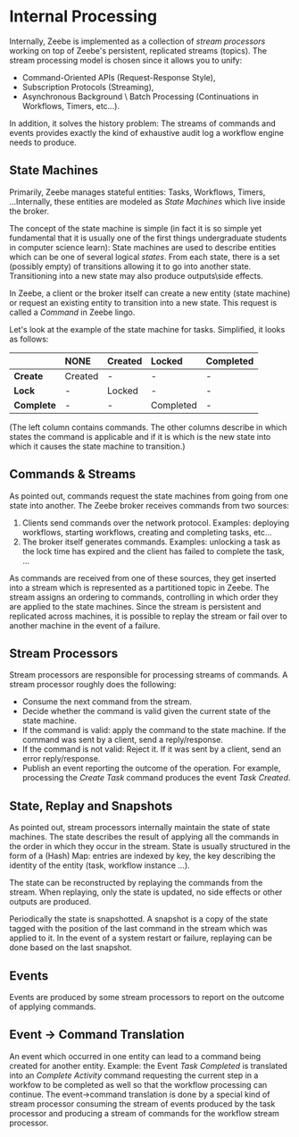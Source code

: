 # Internal Processing

Internally, Zeebe is implemented as a collection of _stream processors_ working on top of Zeebe's persistent, replicated streams \(topics\). The stream processing model is chosen since it allows you to unify:

* Command-Oriented APIs \(Request-Response Style\),
* Subscription Protocols \(Streaming\),
* Asynchronous Background \ Batch Processing  \(Continuations in Workflows, Timers, etc...\).

In addition, it solves the history problem: The streams of commands and events provides exactly the kind of exhaustive audit log a workflow engine needs to produce.

## State Machines

Primarily, Zeebe manages stateful entities: Tasks, Workflows, Timers, ...Internally, these entities are modeled as _State Machines_ which live inside the broker.

The concept of the state machine is simple \(in fact it is so simple yet fundamental that it is usually one of the first things undergraduate students in computer science learn\): State machines are used to describe entities which can be one of several logical _states_. From each state, there is a set \(possibly empty\) of transitions allowing it to go into another state. Transitioning into a new state may also produce outputs\side effects.

In Zeebe, a client or the broker itself can create a new entity \(state machine\) or request an existing entity to transition into a new state. This request is called a _Command_ in Zeebe lingo.

Let's look at the example of the state machine for tasks. Simplified, it looks as follows:

|  | NONE | Created | Locked | Completed |
| :--- | :--- | :--- | :--- | :--- |
| **Create** | Created | - | - | - |
| **Lock** | - | Locked | - | - |
| **Complete** | - | - | Completed | - |

\(The left column contains commands. The other columns describe in which states the command is applicable and if it is which is the new state into which it causes the state machine to transition.\)

## Commands & Streams

As pointed out, commands request the state machines from going from one state into another. The Zeebe broker receives commands from two sources:

1. Clients send commands over the network protocol. Examples: deploying workflows, starting workflows, creating and completing tasks, etc... 
2. The broker itself generates commands. Examples: unlocking a task as the lock time has expired and the client has failed to complete the task, ...

As commands are received from one of these sources, they get inserted into a stream which is represented as a partitioned topic in Zeebe. The stream assigns an ordering to commands, controlling in which order they are applied to the state machines. Since the stream is persistent and replicated across machines, it is possible to replay the stream or fail over to another machine in the event of a failure.

## Stream Processors

Stream processors are responsible for processing streams of commands. A stream processor roughly does the following:

* Consume the next command from the stream.
* Decide whether the command is valid given the current state of the state machine.
* If the command is valid: apply the command to the state machine. If the command was sent by a client, send a reply/response.
* If the command is not valid: Reject it. If it was sent by a client, send an error reply/response.
* Publish an event reporting the outcome of the operation. For example, processing the _Create Task_ command produces the event _Task Created_.

## State, Replay and Snapshots

As pointed out, stream processors internally maintain the state of state machines. The state describes the result of applying all the commands in the order in which they occur in the stream. State is usually structured in the form of a \(Hash\) Map: entries are indexed by key, the key describing the identity of the entity \(task, workflow instance ...\).

The state can be reconstructed by replaying the commands from the stream. When replaying, only the state is updated, no side effects or other outputs are produced.

Periodically the state is snapshotted. A snapshot is a copy of the state tagged with the position of the last command in the stream which was applied to it. In the event of a system restart or failure, replaying can be done based on the last snapshot.

## Events

Events are produced by some stream processors to report on the outcome of applying commands.

## Event -&gt; Command Translation

An event which occurred in one entity can lead to a command being created for another entity. Example: the Event _Task Completed_ is translated into an _Complete Activity_ command requesting the current step in a workfow to be completed as well so that the workflow processing can continue. The event-&gt;command translation is done by a special kind of stream processor consuming the stream of events produced by the task processor and producing a stream of commands for the workflow stream processor.

